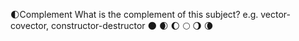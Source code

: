 🌓Complement
What is the complement of this subject? e.g. vector-covector, constructor-destructor
🌑
🌒
🌔
🌕
🌖
🌘


